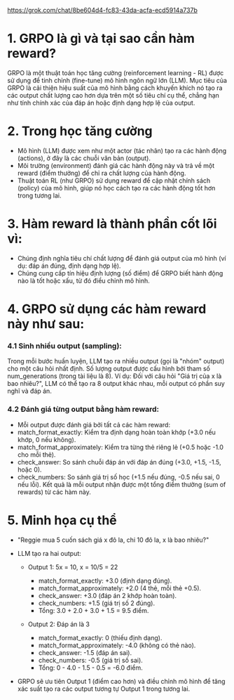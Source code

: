 
https://grok.com/chat/8be604d4-fc83-43da-acfa-ecd5914a737b

# 1. GRPO là gì và tại sao cần hàm reward? 
GRPO là một thuật toán học tăng cường (reinforcement learning - RL) được sử dụng để tinh chỉnh (fine-tune) mô hình ngôn ngữ lớn (LLM). Mục tiêu của GRPO là cải thiện hiệu suất của mô hình bằng cách khuyến khích nó tạo ra các output chất lượng cao hơn dựa trên một số tiêu chí cụ thể, chẳng hạn như tính chính xác của đáp án hoặc định dạng hợp lệ của output.

# 2. Trong học tăng cường
* Mô hình (LLM) được xem như một actor (tác nhân) tạo ra các hành động (actions), ở đây là các chuỗi văn bản (output).
* Môi trường (environment) đánh giá các hành động này và trả về một reward (điểm thưởng) để chỉ ra chất lượng của hành động.
* Thuật toán RL (như GRPO) sử dụng reward để cập nhật chính sách (policy) của mô hình, giúp nó học cách tạo ra các hành động tốt hơn trong tương lai.

# 3. Hàm reward là thành phần cốt lõi vì:
* Chúng định nghĩa tiêu chí chất lượng để đánh giá output của mô hình (ví dụ: đáp án đúng, định dạng hợp lệ).
* Chúng cung cấp tín hiệu định lượng (số điểm) để GRPO biết hành động nào là tốt hoặc xấu, từ đó điều chỉnh mô hình.

# 4. GRPO sử dụng các hàm reward này như sau:

### 4.1 Sinh nhiều output (sampling):
Trong mỗi bước huấn luyện, LLM tạo ra nhiều output (gọi là "nhóm" output) cho một câu hỏi nhất định. Số lượng output được cấu hình bởi tham số num_generations (trong tài liệu là 8).
Ví dụ: Đối với câu hỏi "Giá trị của x là bao nhiêu?", LLM có thể tạo ra 8 output khác nhau, mỗi output có phần suy nghĩ và đáp án.
### 4.2 Đánh giá từng output bằng hàm reward:
- Mỗi output được đánh giá bởi tất cả các hàm reward:
- match_format_exactly: Kiểm tra định dạng hoàn toàn khớp (+3.0 nếu khớp, 0 nếu không).
- match_format_approximately: Kiểm tra từng thẻ riêng lẻ (+0.5 hoặc -1.0 cho mỗi thẻ).
- check_answer: So sánh chuỗi đáp án với đáp án đúng (+3.0, +1.5, -1.5, hoặc 0).
- check_numbers: So sánh giá trị số học (+1.5 nếu đúng, -0.5 nếu sai, 0 nếu lỗi).
Kết quả là mỗi output nhận được một tổng điểm thưởng (sum of rewards) từ các hàm này.

# 5. Minh họa cụ thể 
- "Reggie mua 5 cuốn sách giá x đô la, chi 10 đô la, x là bao nhiêu?"
- LLM tạo ra hai output:
  - Output 1: <thinking>5x = 10, x = 10/5 = 2</thinking><SOLUTION>2</SOLUTION>
    - match_format_exactly: +3.0 (định dạng đúng).
    - match_format_approximately: +2.0 (4 thẻ, mỗi thẻ +0.5).
    - check_answer: +3.0 (đáp án 2 khớp hoàn toàn).
    - check_numbers: +1.5 (giá trị số 2 đúng).
    - Tổng: 3.0 + 2.0 + 3.0 + 1.5 = 9.5 điểm.

  - Output 2: Đáp án là 3
    - match_format_exactly: 0 (thiếu định dạng).
    - match_format_approximately: -4.0 (không có thẻ nào).
    - check_answer: -1.5 (đáp án sai).
    - check_numbers: -0.5 (giá trị số sai).
    - Tổng: 0 - 4.0 - 1.5 - 0.5 = -6.0 điểm.

- GRPO sẽ ưu tiên Output 1 (điểm cao hơn) và điều chỉnh mô hình để tăng xác suất tạo ra các output tương tự Output 1 trong tương lai.